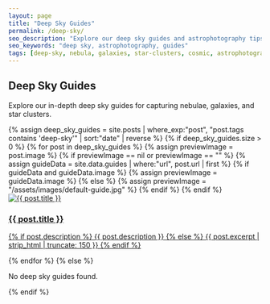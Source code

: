 ```yaml
---
layout: page
title: "Deep Sky Guides"
permalink: /deep-sky/
seo_description: "Explore our deep sky guides and astrophotography tips."
seo_keywords: "deep sky, astrophotography, guides"
tags: [deep-sky, nebula, galaxies, star-clusters, cosmic, astrophotography, telescopes, long-exposure, dark-sky, milky-way, astro, celestial, deep-space]
---
```


<h2>Deep Sky Guides</h2>
<p>Explore our in-depth deep sky guides for capturing nebulae, galaxies, and star clusters.</p>

<div class="featured-grid">
  {% assign deep_sky_guides = site.posts | where_exp:"post", "post.tags contains 'deep-sky'" | sort:"date" | reverse %}
  {% if deep_sky_guides.size > 0 %}
    {% for post in deep_sky_guides %}
      {% assign previewImage = post.image %}
      {% if previewImage == nil or previewImage == "" %}
         {% assign guideData = site.data.guides | where:"url", post.url | first %}
         {% if guideData and guideData.image %}
            {% assign previewImage = guideData.image %}
         {% else %}
            {% assign previewImage = "/assets/images/default-guide.jpg" %}
         {% endif %}
      {% endif %}
      <a class="featured-card" href="{{ post.url | relative_url }}">
         <img src="{{ previewImage | relative_url }}" alt="{{ post.title }}">
         <div class="featured-content no-bg">
           <h3>{{ post.title }}</h3>
           <p>
             {% if post.description %}
               {{ post.description }}
             {% else %}
               {{ post.excerpt | strip_html | truncate: 150 }}
             {% endif %}
           </p>
         </div>
      </a>
    {% endfor %}
  {% else %}
    <p>No deep sky guides found.</p>
  {% endif %}
</div>
